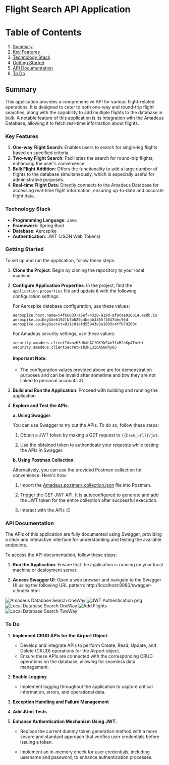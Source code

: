 # Flight Search API Application

# Table of Contents
1. [Summary](#summary)
2. [Key Features](#key-features)
3. [Technology Stack](#technology-stack)
4. [Getting Started](#getting-started)
5. [API Documentation](#api-documentation)
6. [To Do](#to-do)

## Summary
This application provides a comprehensive API for various flight-related operations. It is designed to cater to both one-way and round-trip flight searches, along with the capability to add multiple flights to the database in bulk. A notable feature of this application is its integration with the Amadeus Database, allowing it to fetch real-time information about flights.

### Key Features

1. **One-way Flight Search**: Enables users to search for single-leg flights based on specified criteria.
2. **Two-way Flight Search**: Facilitates the search for round-trip flights, enhancing the user's convenience.
3. **Bulk Flight Addition**: Offers the functionality to add a large number of flights to the database simultaneously, which is especially useful for administrative purposes.
4. **Real-time Flight Data**: Directly connects to the Amadeus Database for accessing real-time flight information, ensuring up-to-date and accurate flight data.

### Technology Stack

- **Programming Language**: Java
- **Framework**: Spring Boot
- **Database**: Aerospike
- **Authentication**: JWT (JSON Web Tokens)


### Getting Started

To set up and run the application, follow these steps:

1. **Clone the Project**: Begin by cloning the repository to your local machine.

2. **Configure Application Properties**: In the project, find the `application.properties` file and update it with the following configuration settings:

   For Aerospike database configuration, use these values:
    ```
    aerospike.host.name=54f66803-a5ef-4328-a19d-af9caa028014.asdb.io
    aerospike.apiKeyId=6192fb7b629c4beab3305f3637dec96d
    aerospike.apiKeySecret=011c01efd55943e9a1893c4ffb79260c
    ```

   For Amadeus security settings, use these values:
    ```
    security.amadeus.clientId=ozH5U6xhACfGKJkF4n31xM2nKpATnrHt
    security.amadeus.clientSecret=sbzRL3i6A60why05
    ```
   #### Important Note:
   
   - The configuration values provided above are for demonstration purposes and can be invalid after sometime and btw they are not linked to personal accounts :D.


3. **Build and Run the Application**: Proceed with building and running the application

4. **Explore and Test the APIs**:

   **a. Using Swagger**:

   You can use Swagger to try out the APIs. To do so, follow these steps:

   1. Obtain a JWT token by making a GET request to `{{base_url}}/jwt`.

   2. Use the obtained token to authenticate your requests while testing the APIs in Swagger.

   **b. Using Postman Collection**:

   Alternatively, you can use the provided Postman collection for convenience. Here's how:

   1. Import the [Amadeus.postman_collection.json](src%2Fmain%2Fresources%2FAmadeus.postman_collection.json) file into Postman.

   2. Trigger the GET JWT API. It is autoconfigured to generate and add the JWT token for the entire collection after successful execution.
   3. Interact with the APIs :D

### API Documentation

The APIs of this application are fully documented using Swagger, providing a clear and interactive interface for understanding and testing the available endpoints.

To access the API documentation, follow these steps:

1. **Run the Application**: Ensure that the application is running on your local machine or deployment server.

2. **Access Swagger UI**: Open a web browser and navigate to the Swagger UI using the following URL pattern:
   http://localhost:8080/swagger-ui/index.html

![Amadeus Database Search OneWay](https://github.com/MohammadShabib/Flight-Search-API-/assets/72793336/481f0174-e7fc-48e0-a693-570c8bbdccc1)
![JWT Authentication png](https://github.com/MohammadShabib/Flight-Search-API-/assets/72793336/86e5ce96-6631-4d1d-93e9-bdfb25e5043d)
![Local Database Search OneWay](https://github.com/MohammadShabib/Flight-Search-API-/assets/72793336/f321eb8c-9e67-45f3-80d3-b4ac2f8835a7)
![Add Flights](https://github.com/MohammadShabib/Flight-Search-API-/assets/72793336/22a3ae56-5678-45e7-8185-b3be254114b2)
![Local Database Search TwoWay](https://github.com/MohammadShabib/Flight-Search-API-/assets/72793336/e0ef3375-5fba-4a04-9140-f74a3a275164)
### To Do


1. **Implement CRUD APIs for the Airport Object**:
    - Develop and integrate APIs to perform Create, Read, Update, and Delete (CRUD) operations for the Airport object.
    - Ensure these APIs are connected with the corresponding CRUD operations on the database, allowing for seamless data management.

2. **Enable Logging**:
    - Implement logging throughout the application to capture critical information, errors, and operational data.

3. **Exception Handling and Failure Management**   

4. **Add JUnit Tests**

5. **Enhance Authentication Mechanism Using JWT**:
   - Replace the current dummy token generation method with a more secure and standard approach that verifies user credentials before issuing a token.

   - Implement an in-memory check for user credentials, including username and password, to enhance authentication processes.


   